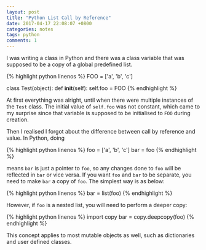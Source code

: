 ```yaml
---
layout: post
title: "Python List Call by Reference"
date: 2017-04-17 22:08:07 +0800
categories: notes
tags: python
comments: 1
---
```


I was writing a class in Python and there was a class variable that was supposed to be a copy of a global predefined list.

{% highlight python linenos %}
FOO = ['a', 'b', 'c']

class Test(object):
    def __init__(self):
        self.foo = FOO
{% endhighlight %}

At first everything was alright, until when there were multiple instances of the `Test` class. The initial value of `self.foo` was not constant, which came to my surprise since that variable is supposed to be initialised to `FOO` during creation.

Then I realised I forgot about the difference between call by reference and value. In Python, doing

{% highlight python linenos %}
foo = ['a', 'b', 'c']
bar = foo
{% endhighlight %}

means `bar` is just a pointer to `foo`, so any changes done to `foo` will be reflected in `bar` or vice versa. If you want `foo` and `bar` to be separate, you need to make `bar` a copy of `foo`. The simplest way is as below:

{% highlight python linenos %}
bar = list(foo)
{% endhighlight %}

However, if `foo` is a nested list, you will need to perform a deeper copy:

{% highlight python linenos %}
import copy
bar = copy.deepcopy(foo)
{% endhighlight %}

This concept applies to most mutable objects as well, such as dictionaries and user defined classes.